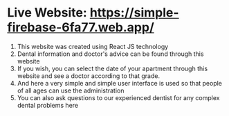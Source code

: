 # Live Website: https://simple-firebase-6fa77.web.app/

1. This website was created using React JS technology
2. Dental information and doctor's advice can be found through this website
3. If you wish, you can select the date of your apartment through this website and see a doctor according to that grade.
4. And here a very simple and simple user interface is used so that people of all ages can use the administration
5. You can also ask questions to our experienced dentist for any complex dental problems here

